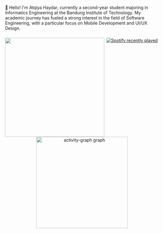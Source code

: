 <p align="left">👋 Hello! I'm Atqiya Haydar, currently a second-year student majoring in Informatics Engineering at the Bandung Institute of Technology. My academic journey has fueled a strong interest in the field of Software Engineering, with a particular focus on Mobile Development and UI/UX Design.</p>

###

<img align="left" height="325" src="https://i.pinimg.com/originals/8a/bc/28/8abc2816d74e32ee53c2f9e3807b19d6.gif"  />

###

<div align="center">
  <a href="https://open.spotify.com/user/4cyhmx0zg7rgkznjrjg0ze43b">
    <img src="https://spotify-recently-played-readme.vercel.app/api?user=4cyhmx0zg7rgkznjrjg0ze43b&count=5" alt="Spotify recently played"  />
  </a>
</div>

###

<div align="center">
  <img src="https://github-readme-activity-graph.vercel.app/graph?username=AtqiyaHaydar&radius=16&theme=react&area=true&order=5" height="300" alt="activity-graph graph"  />
</div>

###
